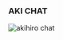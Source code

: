 ### AKI CHAT
![akihiro chat](https://github.com/akicool/aki_chat/assets/110607434/eb407bae-a56b-4f2c-90e2-4e76f4f279b6)
